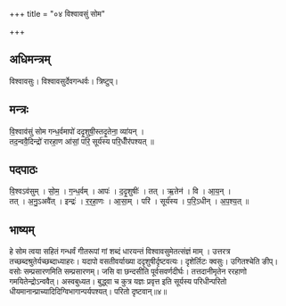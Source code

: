 +++
title = "०४ विश्वावसुं सोम"

+++
## अधिमन्त्रम्
विश्वावसुः। विश्वावसुर्देवगन्धर्वः। त्रिष्टुप्।

## मन्त्रः
वि॒श्वाव॑सुं सोम गन्ध॒र्वमापो॑ ददृ॒शुषी॒स्तदृ॒तेना॒ व्या॑यन् ।  
तद॒न्ववै॒दिन्द्रो॑ रारहा॒ण आ॑सां॒ परि॒ सूर्य॑स्य परि॒धीँर॑पश्यत् ॥

## पदपाठः
वि॒श्वऽव॑सुम् । सो॒म॒ । ग॒न्ध॒र्वम् । आपः॑ । द॒दृ॒शुषीः॑ । तत् । ऋ॒तेन॑ । वि । आ॒य॒न् ।  
तत् । अ॒नु॒ऽअवै॑त् । इन्द्रः॑ । र॒र॒हा॒णः । आ॒सा॒म् । परि॑ । सूर्य॑स्य । प॒रि॒ऽधीन् । अ॒प॒श्य॒त् ॥

## भाष्यम्
हे सोम त्वया सहितं गन्धर्वं गीतरूपां गां शब्दं धारयन्तं विश्वावसुमेतत्संज्ञं माम् । उत्तरत्र तच्छब्दश्रुतेर्यच्छब्दाध्याहरः। यदापो वसतीवर्याख्या ददृशुषीर्दृष्टवत्यः। दृशेर्लिटः क्वसुः। उगितश्चेति ङीप्। वसोः सम्प्रसारणमिति सम्प्रसारणम्। जसि वा छन्दसीति पूर्वसवर्णदीर्घः। तत्तदानीमृतेन ररहाणो गमयितेन्द्रोऽन्ववैत्। अस्वबुध्यत। बुद्ध्वा च कुत्र यज्ञः प्रवृत्त इति सूर्यस्य परिधीन्परितो धीयमानान्प्राच्यादिदिग्विभागान्पर्यपश्यत्। परितो दृष्टवान्॥४॥